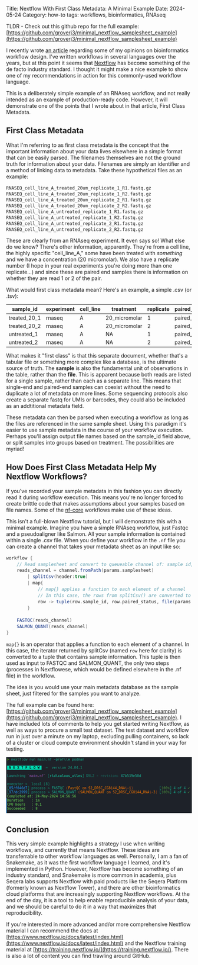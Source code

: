 Title: Nextflow With First Class Metadata: A Minimal Example
Date: 2024-05-24
Category: how-to
tags: workflows, bioinformatics, RNAseq

TLDR - Check out this github repo for the full example:
[https://github.com/groverj3/minimal_nextflow_samplesheet_example](https://github.com/groverj3/minimal_nextflow_samplesheet_example)

I recently wrote [an article](2024-04-26_on-bioinformatics-workflow-design.html)
regarding some of my opinions on bioinformatics workflow design. I've written
workflows in several languages over the years, but at this point it seems that
[Nextflow](https://www.nextflow.io/) has become something of the de facto
industry standard. I thought it might make a nice example to show one of my
recommendations in action for this commonly-used workflow language.

This is a deliberately simple example of an RNAseq workflow, and not really
intended as an example of production-ready code. However, it will demonstrate
one of the points that I wrote about in that article, First Class Metadata.

## First Class Metadata

What I'm referring to as first class metadata is the concept that the important
information about your data lives elsewhere in a simple format that can be
easily parsed. The filenames themselves are not the ground truth for
information about your data. Filenames are simply an identifier and a method of
linking data to metadata. Take these hypothetical files as an example:

```
RNASEQ_cell_line_A_treated_20um_replicate_1_R1.fastq.gz
RNASEQ_cell_line_A_treated_20um_replicate_1_R2.fastq.gz
RNASEQ_cell_line_A_treated_20um_replicate_2_R1.fastq.gz
RNASEQ_cell_line_A_treated_20um_replicate_2_R2.fastq.gz
RNASEQ_cell_line_A_untreated_replicate_1_R1.fastq.gz
RNASEQ_cell_line_A_untreated_replicate_1_R2.fastq.gz
RNASEQ_cell_line_A_untreated_replicate_2_R1.fastq.gz
RNASEQ_cell_line_A_untreated_replicate_2_R2.fastq.gz
```

These are clearly from an RNAseq experiment. It even says so! What else do we
know? There's other information, apparently. They're from a cell line, the
highly specific "cell_line_A," some have been treated with *something* and we
have a concentration (20 micromolar). We also have a replicate number (I hope
in your real experiments you're doing more than one replicate...) and since
these are paired end samples there is information on whether they are read 1
or 2 of the pair.

What would first class metadata mean? Here's an example, a simple .csv (or
.tsv):

| sample_id    | experiment | cell_line | treatment     | replicate | paired_status | read1                                                   | read2                                                   |
| ------------ | ---------- | --------- | ------------- | --------- | ------------- | ------------------------------------------------------- | ------------------------------------------------------- |
| treated_20_1 | rnaseq     | A         | 20_micromolar | 1         | paired_end    | RNASEQ_cell_line_A_treated_20um_replicate_1_R1.fastq.gz | RNASEQ_cell_line_A_treated_20um_replicate_1_R2.fastq.gz |
| treated_20_2 | rnaseq     | A         | 20_micromolar | 2         | paired_end    | RNASEQ_cell_line_A_treated_20um_replicate_2_R1.fastq.gz | RNASEQ_cell_line_A_treated_20um_replicate_2_R1.fastq.gz |
| untreated_1  | rnaseq     | A         | NA            | 1         | paired_end    | RNASEQ_cell_line_A_untreated_replicate_1_R1.fastq.gz    | RNASEQ_cell_line_A_untreated_replicate_1_R2.fastq.gz    |
| untreated_2  | rnaseq     | A         | NA            | 2         | paired_end    | RNASEQ_cell_line_A_untreated_replicate_2_R1.fastq.gz    | RNASEQ_cell_line_A_untreated_replicate_2_R2.fastq.gz    |

What makes it "first class" is that this separate document, whether that's a
tabular file or something more complex like a database, is the ultimate source
of truth. The **sample** is also the fundamental unit of observations in the
table, rather than the **file**. This is apparent because both reads are listed
for a single sample, rather than each as a separate line. This means that
single-end and paired-end samples can coexist without the need to duplicate a
lot of metadata on more lines. Some sequencing protocols also create a separate
fastq for UMIs or barcodes, they could also be included as an addtitional
metadata field.

These metadata can then be parsed when executing a workflow as long as the
files are referenced in the same sample sheet. Using this paradigm it's easier 
to use sample metadata in the course of your workflow execution. Perhaps you'll
assign output file names based on the sample_id field above, or split samples
into groups based on treatment. The possibilities are myriad!

## How Does First Class Metadata Help My Nextflow Workflows?

If you've recorded your sample metadata in this fashion you can directly read
it during workflow execution. This means you're no longer forced to create
brittle code that makes assumptions about your samples based on file names.
Some of the [nf-core](https://nf-co.re/) workflows make use of these ideas.

This isn't a full-blown Nextflow tutorial, but I will demonstrate this with a
minimal example. Imagine you have a simple RNAseq workflow, just Fastqc and a
pseudoaligner like Salmon. All your sample information is contained within a
single .csv file. When you define your workflow in the `.nf` file you can
create a channel that takes your metadata sheet as an input like so:

```groovy
workflow {
    // Read samplesheet and convert to queueable channel of: sample id, paired_status, read1, read2 as a tuple
    reads_channel = channel.fromPath(params.samplesheet)
        | splitCsv(header:true)
        | map{
            // map{} applies a function to each element of a channel
            // In this case, the rows from splitCsv() are converted to a tuple based on the header 
            row -> tuple(row.sample_id, row.paired_status, file(params.input_dir + row.read1), file(params.input_dir + row.read2))
        }
    
    FASTQC(reads_channel)
    SALMON_QUANT(reads_channel)
}
```

`map{}` is an operator that applies a function to each element of a channel. In
this case, the iterator returned by splitCsv (named `row` here for clarity) is
converted to a tuple that contains sample information. This tuple is then used
as input to FASTQC and SALMON_QUANT, the only two steps (processes in
Nextflowese, which would be defined elsewhere in the .nf file) in the workflow.

The idea is you would use your main metadata database as the sample sheet, just
filtered for the samples you want to analyze.

The full example can be found here: [https://github.com/groverj3/minimal_nextflow_samplesheet_example](https://github.com/groverj3/minimal_nextflow_samplesheet_example).
I have included lots of comments to help you get started writing Nextflow, as
well as ways to procure a small test dataset. The test dataset and workflow run
in just over a minute on my laptop, excluding pulling containers, so lack of a
cluster or cloud compute environment shouldn't stand in your way for testing.

![Podman Example](https://raw.githubusercontent.com/groverj3/minimal_nextflow_samplesheet_example/main/example_execution/podman_run.png)

## Conclusion

This very simple example highlights a strategy I use when writing workflows,
and currently that means Nextflow. These ideas are transferrable to other
workflow languages as well. Personally, I am a fan of Snakemake, as it was the
first workflow language I learned, and it's implemented in Python. However,
Nextflow has become something of an industry standard, and Snakemake is more
common in academia, plus Seqera labs supports Nextflow with paid products like
the Seqera Platform (formerly known as Nextflow Tower), and there are other
bioinformatics cloud platforms that are increasingly supporting Nextflow
workflows. At the end of the day, it is a tool to help enable reproducible
analysis of your data, and we should be careful to do it in a way that
maximizes that reproducibility.

If you're interested in more advanced and/or more comprehensive Nextflow
material I can recommend the docs at [https://www.nextflow.io/docs/latest/index.html](https://www.nextflow.io/docs/latest/index.html)
and the Nextflow training material at [https://training.nextflow.io/](https://training.nextflow.io/).
There is also a lot of content you can find trawling around GitHub.